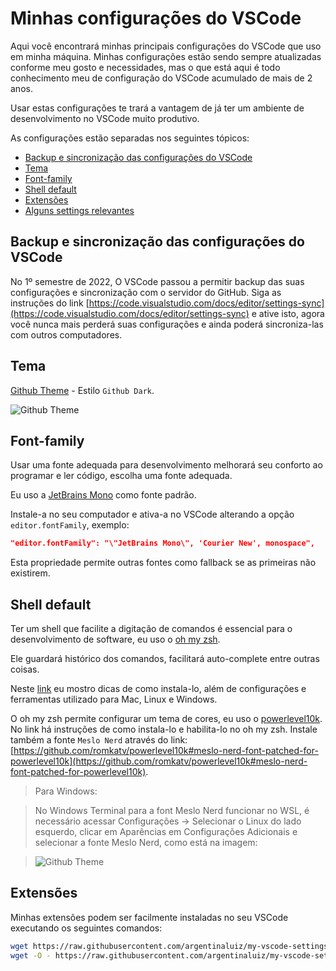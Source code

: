 # Minhas configurações do VSCode

Aqui você encontrará minhas principais configurações do VSCode que uso em minha máquina.
Minhas configurações estão sendo sempre atualizadas conforme meu gosto e necessidades, mas o que está aqui é todo conhecimento meu de configuração do VSCode acumulado de mais de 2 anos.

Usar estas configurações te trará a vantagem de já ter um ambiente de desenvolvimento no VSCode muito produtivo.

As configurações estão separadas nos seguintes tópicos:

- [Backup e sincronização das configurações do VSCode](#backup-e-sincronização-das-configurações-do-vscode)
- [Tema](#tema)
- [Font-family](#font-family)
- [Shell default](#shell-default)
- [Extensões](#extensões)
- [Alguns settings relevantes](#alguns-settings-relevantes)

## Backup e sincronização das configurações do VSCode

No 1º semestre de 2022, O VSCode passou a permitir backup das suas configurações e sincronização com o servidor do GitHub. Siga as instruções do link [https://code.visualstudio.com/docs/editor/settings-sync](https://code.visualstudio.com/docs/editor/settings-sync) e ative isto, agora você nunca mais perderá suas configurações e ainda poderá sincroniza-las com outros computadores.

## Tema

[Github Theme](https://marketplace.visualstudio.com/items?itemName=GitHub.github-vscode-theme) - Estilo `Github Dark`.

![Github Theme](img/github-theme.png)

## Font-family

Usar uma fonte adequada para desenvolvimento melhorará seu conforto ao programar e ler código, escolha uma fonte adequada.

Eu uso a [JetBrains Mono](https://www.jetbrains.com/lp/mono/) como fonte padrão.

Instale-a no seu computador e ativa-a no VSCode alterando a opção `editor.fontFamily`, exemplo:

```json
"editor.fontFamily": "\"JetBrains Mono\", 'Courier New', monospace",
```

Esta propriedade permite outras fontes como fallback se as primeiras não existirem.

## Shell default

Ter um shell que facilite a digitação de comandos é essencial para o desenvolvimento de software, eu uso o [oh my zsh](https://ohmyz.sh/).

Ele guardará histórico dos comandos, facilitará auto-complete entre outras coisas.

Neste [link](https://github.com/argentinaluiz/ambiente-dev-produtivo) eu mostro dicas de como instala-lo, além de configurações e ferramentas utilizado para Mac, Linux e Windows.

O oh my zsh permite configurar um tema de cores, eu uso o [powerlevel10k](https://github.com/romkatv/powerlevel10k). No link há instruções de como instala-lo e habilita-lo no oh my zsh. Instale também a fonte `Meslo Nerd` através do link: [https://github.com/romkatv/powerlevel10k#meslo-nerd-font-patched-for-powerlevel10k](https://github.com/romkatv/powerlevel10k#meslo-nerd-font-patched-for-powerlevel10k).

> Para Windows:

> No Windows Terminal para a font Meslo Nerd funcionar no WSL, é necessário acessar Configurações -> Selecionar o Linux do lado esquerdo, clicar em Aparências em Configurações Adicionais e selecionar a fonte Meslo Nerd, como está na imagem:

> ![Github Theme](img/windows-terminal-font-meslo.png)

## Extensões

Minhas extensões podem ser facilmente instaladas no seu VSCode executando os seguintes comandos:

```bash
wget https://raw.githubusercontent.com/argentinaluiz/my-vscode-settings/main/vscode-settings/extensions.txt
wget -O - https://raw.githubusercontent.com/argentinaluiz/my-vscode-settings/main/install-extensions.sh | bash
```
